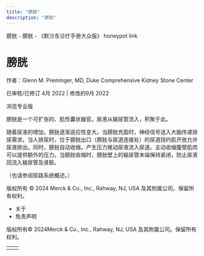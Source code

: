 ```yaml
---
title: "膀胱"
description: "膀胱"
---
```


﻿膀胱 \- 膀胱 \- 《默沙东诊疗手册大众版》 honeypot link

# 膀胱

作者：Glenn M. Preminger, MD, Duke Comprehensive Kidney Stone Center

已审核/已修订 4月 2022 \| 修改的9月 2022

浏览专业版

膀胱是一个可扩张的、肌性囊状器官。尿液从输尿管流入，积聚于此。

随着尿液的增加，膀胱逐渐适应性变大。当膀胱充盈时，神经信号送入大脑传递排尿需求。当人排尿时，位于膀胱出口（膀胱与尿道连接处）的尿道括约肌开放允许尿液排出。同时，膀胱自动收缩，产生压力推动尿液流入尿道。主动收缩腹壁肌肉可以提供额外的压力。当膀胱收缩时，膀胱壁上的输尿管末端保持紧闭，防止尿液回流入输尿管及肾脏。

（也请参阅尿路系统概述。）



版权所有 © 2024
Merck & Co., Inc., Rahway, NJ, USA 及其附属公司。保留所有权利。

- 关于
- 免责声明

版权所有© 2024Merck & Co., Inc., Rahway, NJ, USA 及其附属公司。保留所有权利。

|     |     |
| --- | --- |
|  |  |
